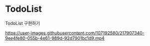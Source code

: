 # TodoList
TodoList 구현하기




https://user-images.githubusercontent.com/107192580/217907340-9ee4fe80-055b-4e61-989d-92d7901bc1d9.mp4

